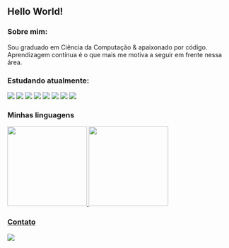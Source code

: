 <!--
**carlosrsantos/carlosrsantos** is a ✨ _special_ ✨ repository because its `README.md` (this file) appears on your GitHub profile.

Here are some ideas to get you started:

- 🔭 I’m currently working on ...
- 🌱 I’m currently learning ...
- 👯 I’m looking to collaborate on ...
- 🤔 I’m looking for help with ...
- 💬 Ask me about ...
- 📫 How to reach me: ...
- 😄 Pronouns: ...
- ⚡ Fun fact: ...
-->

## Hello World!

### Sobre mim:

  Sou graduado em Ciência da Computação & apaixonado por código.
  Aprendizagem contínua é o que mais me motiva a seguir em frente nessa área.

### Estudando atualmente:
<div>
  <img src="https://img.shields.io/badge/C%23-239120?style=for-the-badge&logo=c-sharp&logoColor=white" />
  <img src="https://img.shields.io/badge/.NET-512BD4?style=for-the-badge&logo=dotnet&logoColor=white" />
  <img src="https://img.shields.io/badge/Microsoft%20SQL%20Server-CC2927?style=for-the-badge&logo=microsoft%20sql%20server&logoColor=white" />
  <img src="https://img.shields.io/badge/MongoDB-4EA94B?style=for-the-badge&logo=mongodb&logoColor=white" />
  <img src="https://img.shields.io/badge/Docker-1E90FF?style=for-the-badge&logo=docker&logoColor=white" />
  <img src="https://img.shields.io/badge/golang-87CEFA?style=for-the-badge&logo=go&logoColor=black" />
  <img src="https://img.shields.io/badge/Vue.js-35495E?style=for-the-badge&logo=vue.js&logoColor=4FC08D" />
  <img src="https://img.shields.io/badge/TypeScript-3178C6?style=for-the-badge&logo=TypeScript&logoColor=FFF" />
</div>

### Minhas linguagens
<div>
<a href="https://github.com/seu-usuário-aqui">
<img height="180em" src="https://github-readme-stats.vercel.app/api/top-langs/?username=carlosrsantos&layout=compact&langs_count=7&theme=dracula"/>
<img height="180em" src="https://github-readme-stats.vercel.app/api?username=carlosrsantos&show_icons=true&theme=dracula&include_all_commits=true&count_private=true"/>
</div>

### Contato
<div>
<a href="https://www.linkedin.com/in/carlos-rodrigues-b0961951/" target="_blank"><img src="https://img.shields.io/badge/-LinkedIn-%230077B5?style=for-the-badge&logo=linkedin&logoColor=white" target="_blank"></a>

</div>
